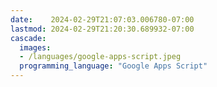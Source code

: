```yaml
---
date:    2024-02-29T21:07:03.006780-07:00
lastmod: 2024-02-29T21:20:30.689932-07:00
cascade:
  images:
  - /languages/google-apps-script.jpeg
  programming_language: "Google Apps Script"
---
```

